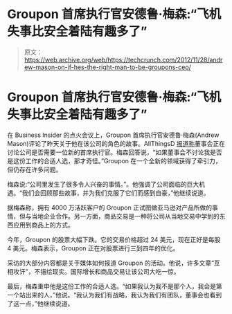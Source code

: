 # Groupon 首席执行官安德鲁·梅森:“飞机失事比安全着陆有趣多了”

> 原文：<https://web.archive.org/web/https://techcrunch.com/2012/11/28/andrew-mason-on-if-hes-the-right-man-to-be-groupons-ceo/>

# Groupon 首席执行官安德鲁·梅森:“飞机失事比安全着陆有趣多了”

在 Business Insider 的点火会议上，Groupon 首席执行官安德鲁·梅森(Andrew Mason)评论了昨天关于他在该公司的角色的故事。AllThingsD [报道称](https://web.archive.org/web/20221218150701/http://allthingsd.com/20121127/exclusive-is-andrew-mason-on-the-bubble-as-ceo-of-groupon/)董事会正在讨论公司是否需要一位新的首席执行官。梅森回答说，“如果董事会不讨论我是否是这份工作的合适人选，那才奇怪。”Groupon 在一个全新的领域获得了牵引力，但仍存在许多问题。

梅森说:“公司里发生了很多令人兴奋的事情。”。他强调了公司面临的巨大机遇。“我们会回顾那些故事，并为我们克服了它们而感到自豪，”他继续说道。

据梅森称，拥有 4000 万活跃客户的 Groupon 正试图做亚马逊对产品所做的事情，但与当地企业合作。另一方面，商品交易是一种将公司从当地交易中学到的东西应用到商品上的方式。

今年，Groupon 的股票大幅下跌。它的交易价格超过 24 美元，现在正好是每股 4 美元。梅森表示，Groupon 正在对股票进行三到四年的优化。

采访的大部分内容都是关于媒体如何报道 Groupon 的活动。他说，许多文章“互相攻讦”，不描绘现实。国际增长和商品交易让该公司大吃一惊。

最后，梅森重申他是这份工作的合适人选。“如果我认为我不是那个人，我会是第一个站出来的人，”他说。“我认为我们有战略，我认为我们有团队，董事会也看到了这一点，”他继续说道。